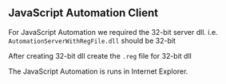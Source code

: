 ## JavaScript Automation Client

For JavaScript Automation we required the 32-bit server dll. i.e. `AutomationServerWithRegFile.dll` should be 32-bit

After creating 32-bit dll create the `.reg` file for 32-bit dll

The JavaScript Automation is runs in Internet Explorer.
